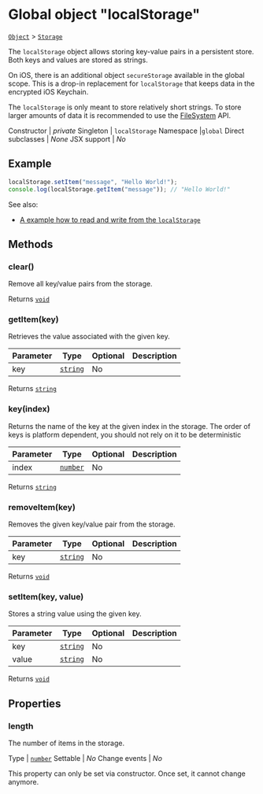 ---
---
# Global object "localStorage"

<span style="white-space:nowrap;">[`Object`](https://developer.mozilla.org/en-US/docs/Web/JavaScript/Reference/Global_Objects/Object)</span> > <span style="white-space:nowrap;">[`Storage`](localStorage.md)</span>

The `localStorage` object allows storing key-value pairs in a persistent store. Both keys and values are stored as strings.

On iOS, there is an additional object `secureStorage` available in the global scope. This is a drop-in replacement for `localStorage` that keeps data in the encrypted iOS Keychain.

The `localStorage` is only meant to store relatively short strings. To store larger amounts of data it is recommended to use the [FileSystem](./fs.html) API.


Constructor | *private*
Singleton | `localStorage`
Namespace |`global`
Direct subclasses | *None*
JSX support | *No*


## Example
```js
localStorage.setItem("message", "Hello World!");
console.log(localStorage.getItem("message")); // "Hello World!"
```

See also:

- [A example how to read and write from the `localStorage`](https://github.com/eclipsesource/tabris-js/tree/v3.0.0-rc1/snippets/local-storage.jsx)

## Methods

### clear()



Remove all key/value pairs from the storage.

Returns <span style="white-space:nowrap;">[`void`](https://www.typescriptlang.org/docs/handbook/basic-types.html#void)</span>

### getItem(key)



Retrieves the value associated with the given key.


Parameter|Type|Optional|Description
-|-|-|-
key | <span style="white-space:nowrap;">[`string`](https://developer.mozilla.org/en-US/docs/Web/JavaScript/Data_structures#String_type)</span> | No | 


Returns <span style="white-space:nowrap;">[`string`](https://developer.mozilla.org/en-US/docs/Web/JavaScript/Data_structures#String_type)</span>

### key(index)



Returns the name of the key at the given index in the storage. The order of keys is platform dependent, you should not rely on it to be deterministic


Parameter|Type|Optional|Description
-|-|-|-
index | <span style="white-space:nowrap;">[`number`](https://developer.mozilla.org/en-US/docs/Web/JavaScript/Data_structures#Number_type)</span> | No | 


Returns <span style="white-space:nowrap;">[`string`](https://developer.mozilla.org/en-US/docs/Web/JavaScript/Data_structures#String_type)</span>

### removeItem(key)



Removes the given key/value pair from the storage.


Parameter|Type|Optional|Description
-|-|-|-
key | <span style="white-space:nowrap;">[`string`](https://developer.mozilla.org/en-US/docs/Web/JavaScript/Data_structures#String_type)</span> | No | 


Returns <span style="white-space:nowrap;">[`void`](https://www.typescriptlang.org/docs/handbook/basic-types.html#void)</span>

### setItem(key, value)



Stores a string value using the given key.


Parameter|Type|Optional|Description
-|-|-|-
key | <span style="white-space:nowrap;">[`string`](https://developer.mozilla.org/en-US/docs/Web/JavaScript/Data_structures#String_type)</span> | No | 
value | <span style="white-space:nowrap;">[`string`](https://developer.mozilla.org/en-US/docs/Web/JavaScript/Data_structures#String_type)</span> | No | 


Returns <span style="white-space:nowrap;">[`void`](https://www.typescriptlang.org/docs/handbook/basic-types.html#void)</span>


## Properties

### length


The number of items in the storage.

Type | <span style="white-space:nowrap;">[`number`](https://developer.mozilla.org/en-US/docs/Web/JavaScript/Data_structures#Number_type)</span>
Settable | *No*
Change events | *No*




This property can only be set via constructor. Once set, it cannot change anymore.


